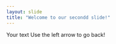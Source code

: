 ```yaml
---
layout: slide
title: "Welcome to our secondd slide!"
---
```

Your text
Use the left arrow to go back!
